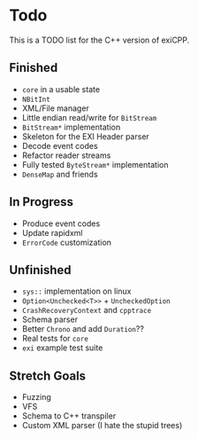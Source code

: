 # Todo

This is a TODO list for the C++ version of exiCPP.

## Finished

- `core` in a usable state
- `NBitInt`
- XML/File manager
- Little endian read/write for `BitStream`
- `BitStream*` implementation
- Skeleton for the EXI Header parser
- Decode event codes
- Refactor reader streams
- Fully tested `ByteStream*` implementation
- `DenseMap` and friends

## In Progress

- Produce event codes
- Update rapidxml
- `ErrorCode` customization

## Unfinished

- `sys::` implementation on linux
- `Option<Unchecked<T>>` + `UncheckedOption`
- `CrashRecoveryContext` and `cpptrace`
- Schema parser
- Better `Chrono` and add `Duration`??
- Real tests for `core`
- `exi` example test suite
  
## Stretch Goals

- Fuzzing
- VFS
- Schema to C++ transpiler
- Custom XML parser (I hate the stupid trees)
